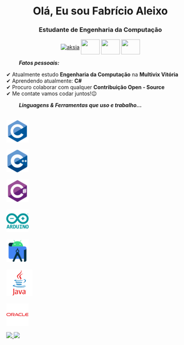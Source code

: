 <h1 align="center">Olá, Eu sou Fabrício Aleixo</h1>
<h3 align="center">Estudante de Engenharia da Computação</h3>
<p align="center">
<a href="https://www.linkedin.com/in/fabricionascimentoaleixo/" target="blank"><img align="center" src="https://cdn.jsdelivr.net/gh/devicons/devicon/icons/linkedin/linkedin-plain.svg" alt="aksia" height="40" width="50" /></a>
 <a href = "mailto: fabricioaleixo12@gmail.com"><img align="center" src="https://simpleicons.org/icons/gmail.svg" height="40" width="50" /></a>
 <a href = "https://open.spotify.com/user/217hduh4ckn4zgdo4zxhbeb4a?si=97e57d22db2b4f0d"><img align="center" src="https://simpleicons.org/icons/spotify.svg" height="40" width="50" /></a>
 <a href = "https://www.instagram.com/fabricioaleixo_/"><img align="center" src="https://simpleicons.org/icons/instagram.svg" height="40" width="50" /></a>
</p>
</p>

<img width="30px">&nbsp;***Fatos pessoais:***

✔ Atualmente estudo **Engenharia da Computação** na **Multivix Vitória**<br>
✔ Aprendendo atualmente: **C#**<br>
✔ Procuro colaborar com qualquer **Contribuição Open - Source**<br>
✔ Me contate vamos codar juntos!😉<br>
 
<img width="30px">&nbsp;***Linguagens & Ferramentas que uso e trabalho...***
<p align="left">
 
  <code> <img height="60" src="https://raw.githubusercontent.com/devicons/devicon/master/icons/c/c-original.svg"> </code>
  <code> <img height="60" src="https://raw.githubusercontent.com/devicons/devicon/master/icons/cplusplus/cplusplus-original.svg"> </code>
  <code> <img height="60" src="https://raw.githubusercontent.com/devicons/devicon/master/icons/csharp/csharp-original.svg"> </code>
  <code> <img height="60" src="https://raw.githubusercontent.com/devicons/devicon/master/icons/arduino/arduino-original-wordmark.svg"> </code>
  <code> <img height="60" src="https://raw.githubusercontent.com/devicons/devicon/master/icons/androidstudio/androidstudio-original.svg"> </code>
  <code> <img height="70" src="https://raw.githubusercontent.com/devicons/devicon/master/icons/java/java-original-wordmark.svg"> </code>
  <code> <img height="60" src="https://raw.githubusercontent.com/devicons/devicon/master/icons/oracle/oracle-original.svg"> </code>

  <div>
  <a href="https://github.com/FabricioNA">
  <img height="180em" src="https://github-readme-stats.vercel.app/api?username=FabricioNA&show_icons=true&theme=dark&include_all_commits=true&count_private=true"/>
  <img height="180em" src="https://github-readme-stats.vercel.app/api/top-langs/?username=FabricioNA&layout=compact&langs_count=16&theme=dark"/>
  </div>
